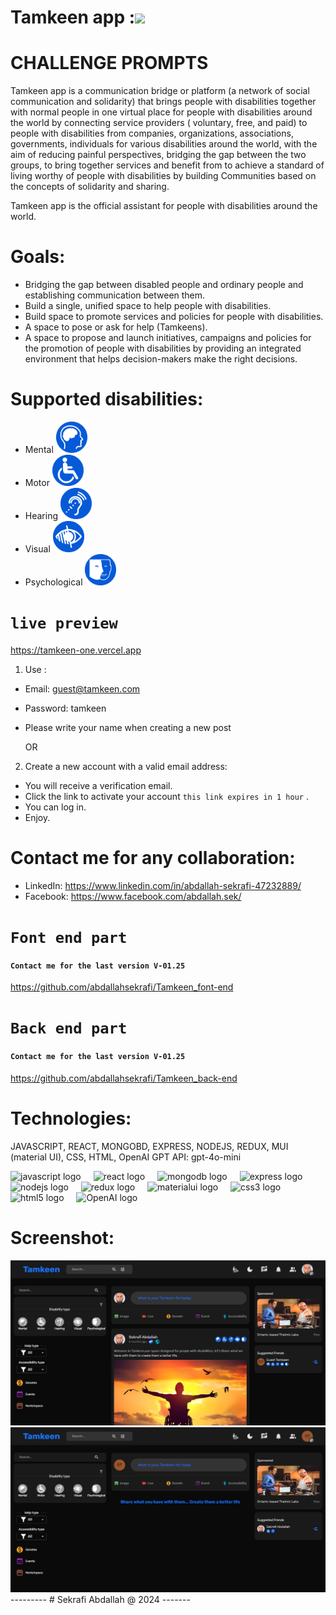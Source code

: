 # Tamkeen app :<img src="https://raw.githubusercontent.com/MartinHeinz/MartinHeinz/master/wave.gif" width="30px">

# CHALLENGE PROMPTS
Tamkeen app is a communication bridge or platform (a network of social communication and solidarity) that brings people with disabilities together with normal people in one virtual place for people with disabilities around the world by connecting service providers ( voluntary, free, and paid) to people with disabilities from companies, organizations, associations, governments, individuals for various disabilities around the world, with the aim of reducing painful perspectives, bridging the gap between the two groups, to bring together services and benefit from to achieve a standard of living worthy of people with disabilities by building Communities based on the concepts of solidarity and sharing.

Tamkeen app is the official assistant for people with disabilities around the world.

# Goals:
- Bridging the gap between disabled people and ordinary people and establishing communication between them.
- Build a single, unified space to help people with disabilities.
- Build space to promote services and policies for people with disabilities.
- A space to pose or ask for help (Tamkeens).
- A space to propose and launch initiatives, campaigns and policies for the promotion of people with disabilities by providing an integrated environment that helps decision-makers make the right decisions.

# Supported disabilities:
- Mental <img src="screenshot/mental.svg" width="50">
- Motor <img src="screenshot/motor.svg" width="50">
- Hearing <img src="screenshot/hearing.svg" width="50">
- Visual <img src="screenshot/visual.svg" width="50">
- Psychological <img src="screenshot/psychological.svg" width="50">

# `live preview` 
https://tamkeen-one.vercel.app

1) Use :
- Email: guest@tamkeen.com
- Password: tamkeen
- Please write your name when creating a new post

  OR
2) Create a new account with a valid email address:
- You will receive a verification email.
- Click the link to activate your account `this link expires in 1 hour` .
- You can log in.
- Enjoy.

# Contact me for any collaboration:
- LinkedIn: https://www.linkedin.com/in/abdallah-sekrafi-47232889/
- Facebook: https://www.facebook.com/abdallah.sek/

# `Font end part`
 #### `Contact me for the last version V-01.25`
https://github.com/abdallahsekrafi/Tamkeen_font-end

# `Back end part` 
 #### `Contact me for the last version V-01.25`
https://github.com/abdallahsekrafi/Tamkeen_back-end

# Technologies: 
JAVASCRIPT, REACT, MONGOBD, EXPRESS, NODEJS, REDUX, MUI (material UI), CSS, HTML, OpenAI GPT API: gpt-4o-mini

<div align="left">
  <img src="https://cdn.simpleicons.org/javascript/F7DF1E" height="40" alt="javascript logo"  />
  <img width="12" />
  <img src="https://skillicons.dev/icons?i=react" height="40" alt="react logo"  />
  <img width="12" />
  <img src="https://skillicons.dev/icons?i=mongodb" height="40" alt="mongodb logo"  />
  <img width="12" />
  <img src="https://skillicons.dev/icons?i=express" height="40" alt="express logo"  />
  <img width="12" />
  <img src="https://cdn.simpleicons.org/nodedotjs/339933" height="40" alt="nodejs logo"  />
  <img width="12" />
  <img src="https://skillicons.dev/icons?i=redux" height="40" alt="redux logo"  />
  <img width="12" />
  <img src="https://skillicons.dev/icons?i=materialui" height="40" alt="materialui logo"  />
  <img width="12" />
  <img src="https://skillicons.dev/icons?i=css" height="40" alt="css3 logo"  />
  <img width="12" />
  <img src="https://skillicons.dev/icons?i=html" height="40" alt="html5 logo"  />
   <img width="12" />
  <img src="https://cdn.brandfetch.io/idR3duQxYl/w/400/h/400/theme/dark/icon.jpeg?c=1bx1739801986996id64Mup7ac8mPKj_g1&t=1718351869876" height="40"  alt="OpenAI logo"  />
</div>

# Screenshot:
<img src="screenshot/full.png" width="800">
<img src="screenshot/guest.png" width="800">
---------
# Sekrafi Abdallah @ 2024
-------
